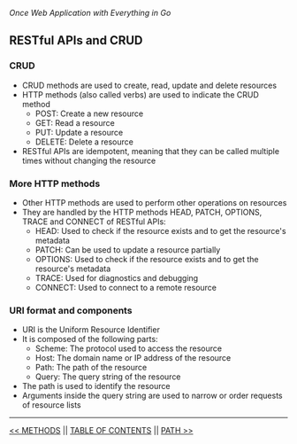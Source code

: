 *Once Web Application with Everything in Go*

## RESTful APIs and CRUD

### CRUD

* CRUD methods are used to create, read, update and delete resources
* HTTP methods (also called verbs) are used to indicate the CRUD method
    * POST: Create a new resource
    * GET: Read a resource
    * PUT: Update a resource
    * DELETE: Delete a resource
* RESTful APIs are idempotent, meaning that they can be called multiple times without changing the resource

### More HTTP methods

* Other HTTP methods are used to perform other operations on resources
* They are handled by the HTTP methods HEAD, PATCH, OPTIONS, TRACE and CONNECT of RESTful APIs:
    * HEAD: Used to check if the resource exists and to get the resource's metadata
    * PATCH: Can be used to update a resource partially
    * OPTIONS: Used to check if the resource exists and to get the resource's metadata
    * TRACE: Used for diagnostics and debugging
    * CONNECT: Used to connect to a remote resource

### URI format and components

* URI is the Uniform Resource Identifier
* It is composed of the following parts:
    * Scheme: The protocol used to access the resource
    * Host: The domain name or IP address of the resource
    * Path: The path of the resource
    * Query: The query string of the resource
* The path is used to identify the resource
* Arguments inside the query string are used to narrow or order requests of resource lists

---

[<< METHODS](methods.md) || [TABLE OF CONTENTS](../README.md) || [PATH >>](path.md)
